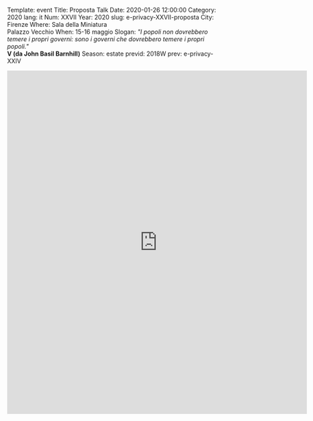 Template: event
Title: Proposta Talk
Date: 2020-01-26 12:00:00
Category: 2020
lang: it
Num: XXVII
Year: 2020
slug: e-privacy-XXVII-proposta
City: Firenze
Where: Sala della Miniatura<br/>Palazzo Vecchio
When: 15-16 maggio
Slogan: <i>"I popoli non dovrebbero temere i propri governi: sono i governi che dovrebbero temere i propri popoli."</i><br/><b>V (da John Basil Barnhill)</b>
Season: estate
previd: 2018W
prev: e-privacy-XXIV


<iframe src="https://docs.google.com/forms/d/e/1FAIpQLSeHWsf7jjI_0c5zbRDK7padoMEYIz-ZmpRzBzQcGqrBlpjzNQ/viewform?embedded=true" width="700" height="800" frameborder="0" marginheight="0" marginwidth="0">Caricamento in corso...</iframe>
